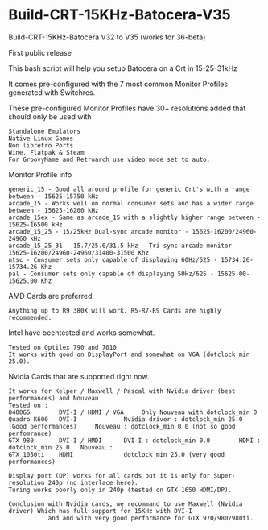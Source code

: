 # Build-CRT-15KHz-Batocera-V35
Build-CRT-15KHz-Batocera V32 to V35 (works for 36-beta)

First public release

This bash script will help you setup Batocera on a Crt in 15-25-31kHz

It comes pre-configured with the 7 most common Monitor Profiles generated with Switchres.

These pre-configured Monitor Profiles have 30+ resolutions added that should only be used with

    Standalone Emulators
    Native Linux Games
    Non libretro Ports
    Wine, Flatpak & Steam
    For GroovyMame and Retroarch use video mode set to auto.

Monitor Profile info

    generic_15 - Good all around profile for generic Crt's with a range between - 15625-15750 kHz
    arcade_15 - Works well on normal consumer sets and has a wider range between - 15625-16200 kHz
    arcade_15ex - Same as arcade_15 with a slightly higher range between - 15625-16500 kHz
    arcade_15_25 - 15/25kHz Dual-sync arcade monitor - 15625-16200/24960-24960 kHz
    arcade_15_25_31 - 15.7/25.0/31.5 kHz - Tri-sync arcade monitor - 15625-16200/24960-24960/31400-31500 Khz
    ntsc - Consumer sets only capable of displaying 60Hz/525 - 15734.26-15734.26 Khz
    pal - Consumer sets only capable of displaying 50Hz/625 - 15625.00-15625.00 Khz

AMD Cards are preferred.

    Anything up to R9 380X will work. R5-R7-R9 Cards are highly recommended.

Intel have beentested and works somewhat.
    
    Tested on Optilex 790 and 7010
    It works with good on DisplayPort and somewhat on VGA (dotclock_min 25.0).

Nvidia Cards that are supported right now.

    It works for Kelper / Maxwell / Pascal with Nvidia driver (best performances) and Nouveau
    Tested on :
    8400GS        DVI-I / HDMI / VGA     Only Nouveau with dotclock_min 0 
    Quadro K600   DVI-I             Nvidia driver : dotclock_min 25.0  (Good performances)     Nouveau : dotclock_min 0.0 (not so good perfomrance)
    GTX 980       DVI-I / HMDI      DVI-I : dotclock_min 0.0        HDMI : dotclock_min 25.0   Nouveau :
    GTX 1050ti    HDMI              dotclock_min 25.0 (very good performances)   
    
    Display port (DP) works for all cards but it is only for Super-resolution 240p (no interlace here).
    Turing works poorly only in 240p (tested on GTX 1650 HDMI/DP).
    
    Conclusion with Nvidia cards, we recommand to use Maxwell (Nvidia driver) Which has full support for 15KHz with DVI-I 
               and and with very good performance for GTX 970/980/980ti.
  
